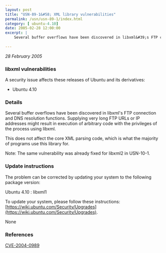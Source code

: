 ```yaml
---
layout: post
title: "USN-89-1&#58; XML library vulnerabilities"
permalink: /usn/usn-89-1/index.html
category: [ ubuntu-4.10]
date: 2005-02-28 12:00:00
excerpt: |
    Several buffer overflows have been discovered in libxml&#39;s FTP connection and DNS resolution functions. Supplying very long FTP URLs or IP addresses might result in execution of arbitrary code with the privileges of the process using libxml.
    
--- 
```

 
 

*28 February 2005*

### libxml vulnerabilities

A security issue affects these releases of Ubuntu and its derivatives:

* Ubuntu 4.10

### Details

Several buffer overflows have been discovered in libxml&#39;s FTP connection and DNS resolution functions. Supplying very long FTP URLs or IP addresses might result in execution of arbitrary code with the privileges of the process using libxml.

This does not affect the core XML parsing code, which is what the majority of programs use this library for.

Note: The same vulnerability was already fixed for libxml2 in USN-10-1.

### Update instructions

The problem can be corrected by updating your system to the following package version:

Ubuntu 4.10
 : libxml1 

To update your system, please follow these instructions: [https://wiki.ubuntu.com/Security/Upgrades](https://wiki.ubuntu.com/Security/Upgrades).

None

### References

 
 [CVE-2004-0989](http://people.ubuntu.com/~ubuntu-security/cve/CVE-2004-0989)
 

